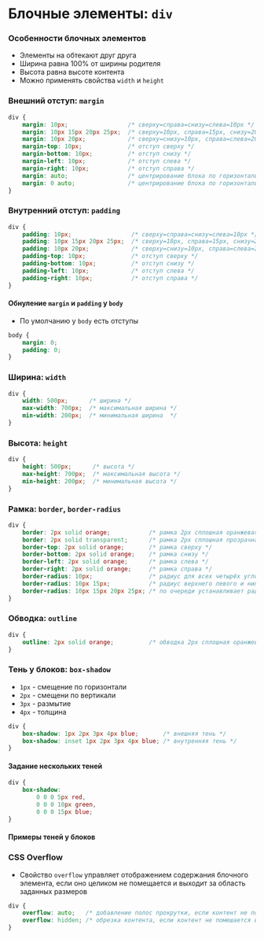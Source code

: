 # Блочные элементы: `div`


<!-- xxxxxxxxxxxxxxxxxxxxxxxxxxxxxxxxxxxxxxxxxxxxxxxxxxxxxxx -->
### Особенности блочных элементов
<!-- xxxxxxxxxxxxxxxxxxxxxxxxxxxxxxxxxxxxxxxxxxxxxxxxxxxxxxx -->
- Элементы на обтекают друг друга
- Ширина равна 100% от ширины родителя
- Высота равна высоте контента
- Можно применять свойства `width` и `height`


<!-- xxxxxxxxxxxxxxxxxxxxxxxxxxxxxxxxxxxxxxxxxxxxxxxxxxxxxxx -->
### Внешний отступ: `margin`
<!-- xxxxxxxxxxxxxxxxxxxxxxxxxxxxxxxxxxxxxxxxxxxxxxxxxxxxxxx -->
```css
div {
	margin: 10px;                 /* сверху=справа=снизу=слева=10px */
	margin: 10px 15px 20px 25px;  /* сверху=10px, справа=15px, снизу=20px, слева=25px */
	margin: 10px 20px;            /* сверху=снизу=10px, справа=слева=20px */
	margin-top: 10px;             /* отступ сверху */
	margin-bottom: 10px;          /* отступ снизу */
	margin-left: 10px;            /* отступ слева */
	margin-right: 10px;           /* отступ справа */
	margin: auto;                 /* центрирование блока по горизонтали */
	margin: 0 auto;               /* центрирование блока по горизонтали и задание отступа сверху и снизу=0 */
}
```


<!-- xxxxxxxxxxxxxxxxxxxxxxxxxxxxxxxxxxxxxxxxxxxxxxxxxxxxxxx -->
### Внутренний отступ: `padding`
<!-- xxxxxxxxxxxxxxxxxxxxxxxxxxxxxxxxxxxxxxxxxxxxxxxxxxxxxxx -->
```css
div {
	padding: 10px;                 /* сверху=справа=снизу=слева=10px */
	padding: 10px 15px 20px 25px;  /* сверху=10px, справа=15px, снизу=20px, слева=25px */
	padding: 10px 20px;            /* сверху=снизу=10px, справа=слева=20px */
	padding-top: 10px;             /* отступ сверху */
	padding-bottom: 10px;          /* отступ снизу */
	padding-left: 10px;            /* отступ слева */
	padding-right: 10px;           /* отступ справа */
}
```

<!------------------------------------------------------------->
#### Обнуление `margin` и `padding` у `body`
<!------------------------------------------------------------->
- По умолчанию у `body` есть отступы

```css
body { 
	margin: 0; 
	padding: 0; 
}
```


<!-- xxxxxxxxxxxxxxxxxxxxxxxxxxxxxxxxxxxxxxxxxxxxxxxxxxxxxxx -->
### Ширина: `width`
<!-- xxxxxxxxxxxxxxxxxxxxxxxxxxxxxxxxxxxxxxxxxxxxxxxxxxxxxxx -->
```css
div {
	width: 500px;      /* ширина */
	max-width: 700px;  /* максимальная ширина */
	min-width: 200px;  /* минимальная ширина  */
}
```


<!-- xxxxxxxxxxxxxxxxxxxxxxxxxxxxxxxxxxxxxxxxxxxxxxxxxxxxxxx -->
### Высота: `height`
<!-- xxxxxxxxxxxxxxxxxxxxxxxxxxxxxxxxxxxxxxxxxxxxxxxxxxxxxxx -->
```css
div {
	height: 500px;      /* высота */
	max-height: 700px;  /* максимальная высота */
	min-height: 200px;  /* минимальная высота */
}
```


<!-- xxxxxxxxxxxxxxxxxxxxxxxxxxxxxxxxxxxxxxxxxxxxxxxxxxxxxxx -->
### Рамка: `border`, `border-radius`
<!-- xxxxxxxxxxxxxxxxxxxxxxxxxxxxxxxxxxxxxxxxxxxxxxxxxxxxxxx -->
```css
div {
	border: 2px solid orange;           /* рамка 2px сплошная оранжевая */
	border: 2px solid transparent;      /* рамка 2px сплошная прозрачная */
	border-top: 2px solid orange;       /* рамка сверху */
	border-bottom: 2px solid orange;    /* рамка снизу */
	border-left: 2px solid orange;      /* рамка слева */
	border-right: 2px solid orange;     /* рамка справа */
	border-radius: 10px;                /* радиус для всех четырёх углов */
	border-radius: 10px 15px;           /* радиус верхнего левого и нижнего правого уголков = 10px, верхнего правого и нижнего левого углов = 15px; */
	border-radius: 10px 15px 20px 25px; /* по очереди устанавливает радиус для верхнего левого, верхнего правого, нижнего правого и нижнего левого углов */
}
```


<!-- xxxxxxxxxxxxxxxxxxxxxxxxxxxxxxxxxxxxxxxxxxxxxxxxxxxxxxx -->
### Обводка: `outline`
<!-- xxxxxxxxxxxxxxxxxxxxxxxxxxxxxxxxxxxxxxxxxxxxxxxxxxxxxxx -->
```css
div {
	outline: 2px solid orange;          /* обводка 2px сплошная оранжевая */
}
```


<!-- xxxxxxxxxxxxxxxxxxxxxxxxxxxxxxxxxxxxxxxxxxxxxxxxxxxxxxx -->
### Тень у блоков: `box-shadow`
<!-- xxxxxxxxxxxxxxxxxxxxxxxxxxxxxxxxxxxxxxxxxxxxxxxxxxxxxxx -->
- `1px` - смещение по горизонтали
- `2px` - смещени по вертикали
- `3px` - размытие
- `4px` - толщина

```css
div {
	box-shadow: 1px 2px 3px 4px blue;       /* внешняя тень */
	box-shadow: inset 1px 2px 3px 4px blue; /* внутренняя тень */
}
```

<!------------------------------------------------------------->
#### Задание нескольких теней
<!------------------------------------------------------------->
```css
div {
	box-shadow:
	    0 0 0 5px red,
	    0 0 0 10px green,
	    0 0 0 15px blue;
}
```

<!------------------------------------------------------------->
#### Примеры теней у блоков
<!------------------------------------------------------------->
<v-iframe
    height="350"
    src="https://codepen.io/it-school58/embed/JjEqoEZ?height=265&theme-id=default&default-tab=html,result"
/>


<!-- xxxxxxxxxxxxxxxxxxxxxxxxxxxxxxxxxxxxxxxxxxxxxxxxxxxxxxx -->
### CSS Overflow
<!-- xxxxxxxxxxxxxxxxxxxxxxxxxxxxxxxxxxxxxxxxxxxxxxxxxxxxxxx -->
- Свойство `overflow` управляет отображением содержания блочного элемента, если оно целиком не помещается и выходит за область заданных размеров

```css
div {
	overflow: auto;   /* добавление полос прокрутки, если контент не помешается в блок */
	overflow: hidden; /* обрезка контента, если контент не помешается в блок */
}
```
